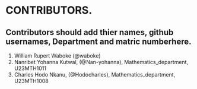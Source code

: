 # CONTRIBUTORS.
## Contributors should add thier names, github usernames, Department and matric numberhere.
<ol>
<li>William Rupert Waboke (@waboke)
<li>Nanribet Yohanna Kutwal, (@Nan-yohanna), Mathematics_department, U23MTH1011</li>
  <li>Charles Hodo Nkanu, (@Hodocharles), Mathematics_department, U23MTH1008 </li>
</ol>
